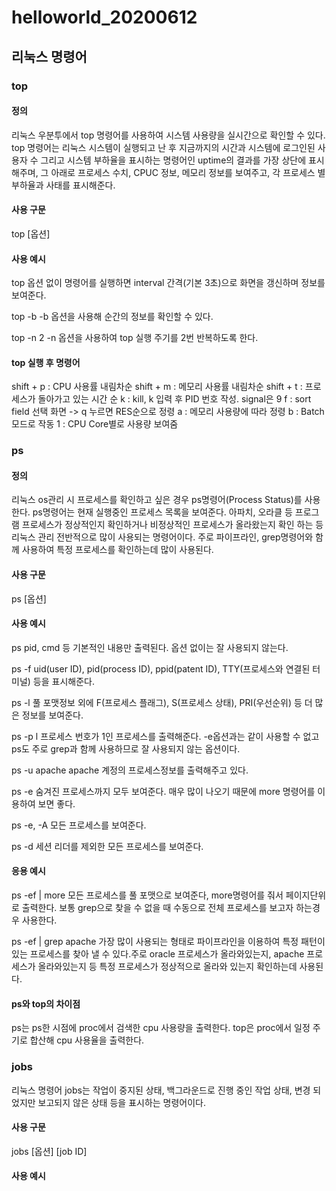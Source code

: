 # helloworld_20200612


## 리눅스 명령어
### top
#### 정의
리눅스 우분투에서 top 명령어를 사용하여 시스템 사용량을 실시간으로 확인할 수 있다.
top 명령어는 리눅스 시스템이 실행되고 난 후 지금까지의 시간과 시스템에 로그인된 사용자 수 그리고 시스템 부하율을 표시하는 명령어인 uptime의 결과를 가장 상단에 표시해주며, 그 아래로 프로세스 수치, CPUC 정보, 메모리 정보를 보여주고, 각 프로세스 별 부하율과 사태를 표시해준다.
#### 사용 구문
top [옵션]
#### 사용 예시
top
옵션 없이 명령어를 실행하면 interval 간격(기본 3초)으로 화면을 갱신하며 정보를 보여준다.

top -b
-b 옵션을 사용해 순간의 정보를 확인할 수 있다.

top -n 2
-n 옵션을 사용하여 top 실행 주기를 2번 반복하도록 한다.

#### top 실행 후 명령어
shift + p : CPU 사용률 내림차순
shift + m : 메모리 사용률 내림차순
shift + t : 프로세스가 돌아가고 있는 시간 순
k : kill, k 입력 후 PID 번호 작성. signal은 9
f : sort field 선택 화면 -> q 누르면 RES순으로 정령
a : 메모리 사용량에 따라 정령
b : Batch 모드로 작동
1 : CPU Core별로 사용량 보여줌

### ps
#### 정의
리눅스 os관리 시 프로세스를 확인하고 싶은 경우 ps명령어(Process Status)를 사용한다. ps명령어는 현재 실행중인 프로세스 목록을 보여준다. 아파치, 오라클 등 프로그램 프로세스가 정상적인지 확인하거나 비정상적인 프로세스가 올라왔는지 확인 하는 등 리눅스 관리 전반적으로 많이 사용되는 명령어이다. 주로 파이프라인, grep명령어와 함께 사용하여 특정 프로세스를 확인하는데 많이 사용된다.
#### 사용 구문
ps [옵션]
#### 사용 예시
ps
pid, cmd 등 기본적인 내용만 출력된다. 옵션 없이는 잘 사용되지 않는다.

ps -f
uid(user ID), pid(process ID), ppid(patent ID), TTY(프로세스와 연결된 터미널) 등을 표시해준다.

ps -l
풀 포맷정보 외에 F(프로세스 플래그), S(프로세스 상태), PRI(우선순위) 등 더 많은 정보를 보여준다.

ps -p l
프로세스 번호가 1인 프로세스를 출력해준다. -e옵션과는 같이 사용할 수 없고 ps도 주로 grep과 함께 사용하므로 잘 사용되지 않는 옵션이다.

ps -u apache
apache 계정의 프로세스정보를 출력해주고 있다.

ps -e
숨겨진 프로세스까지 모두 보여준다. 매우 많이 나오기 때문에 more 명령어를 이용하여 보면 좋다.

ps -e, -A
모든 프로세스를 보여준다.

ps -d 
세션 리더를 제외한 모든 프로세스를 보여준다.

#### 응용 예시

ps -ef | more
모든 프로세스를 풀 포맷으로 보여준다, more명령어를 줘서 페이지단위로 출력한다. 보통 grep으로 찾을 수 없을 때 수동으로 전체 프로세스를 보고자 하는경우 사용한다.

 ps -ef | grep apache
가장 많이 사용되는 형태로 파이프라인을 이용하여 특정 패턴이 있는 프로세스를 찾아 낼 수 있다.주로 oracle 프로세스가 올라와있는지, apache 프로세스가 올라와있는지 등 특정 프로세스가 정상적으로 올라와 있는지 확인하는데 사용된다.

#### ps와 top의 차이점
ps는 ps한 시점에 proc에서 검색한 cpu 사용량을 출력한다.
top은 proc에서 일정 주기로 합산해 cpu 사용율을 출력한다.

### jobs
리눅스 명령어 jobs는 작업이 중지된 상태, 백그라운드로 진행 중인 작업 상태, 변경 되었지만 보고되지 않은 상태 등을 표시하는 명령어이다. 
#### 사용 구문
jobs [옵션] [job ID]
#### 사용 예시

